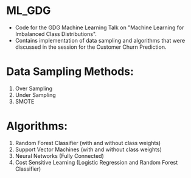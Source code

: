 # ML_GDG

- Code for the GDG Machine Learning Talk on "Machine Learning for Imbalanced Class Distributions".
- Contains implementation of data sampling and algorithms that were discussed in the session for the Customer Churn Prediction.

# Data Sampling Methods:

1. Over Sampling
2. Under Sampling
3. SMOTE

# Algorithms:

1. Random Forest Classifier (with and without class weights)
2. Support Vector Machines (with and without class weights)
3. Neural Networks (Fully Connected)
4. Cost Sensitive Learning (Logistic Regression and Random Forest Classifier)
